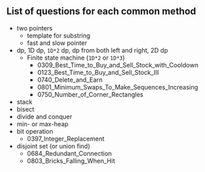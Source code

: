 
## List of questions for each common method

* two pointers
  * template for substring
  * fast and slow pointer
* dp, 1D dp, `1D*2` dp, dp from both left and right, 2D dp
  * Finite state machine (`1D*2` or `1D*3`)
    * 0309_Best_Time_to_Buy_and_Sell_Stock_with_Cooldown
    * 0123_Best_Time_to_Buy_and_Sell_Stock_III
    * 0740_Delete_and_Earn
    * 0801_Minimum_Swaps_To_Make_Sequences_Increasing
    * 0750_Number_of_Corner_Rectangles
* stack
* bisect
* divide and conquer
* min- or max-heap
* bit operation
  * 0397_Integer_Replacement
* disjoint set (or union find)
  * 0684_Redundant_Connection
  * 0803_Bricks_Falling_When_Hit